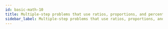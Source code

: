 ```yaml
---
id: basic-math-10
title: Multiple-step problems that use ratios, proportions, and percents
sidebar_label: Multiple-step problems that use ratios, proportions, and percents
---
```

